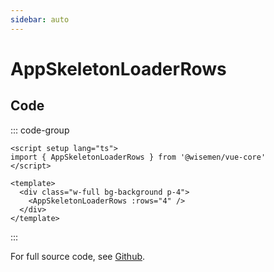 ```yaml
---
sidebar: auto
---
```



# AppSkeletonLoaderRows

<!-- @include: ./app-skeleton-loader-rows-meta.md -->

## Code

::: code-group
```vue [Usage]
<script setup lang="ts">
import { AppSkeletonLoaderRows } from '@wisemen/vue-core'
</script>
  
<template>
  <div class="w-full bg-background p-4">
    <AppSkeletonLoaderRows :rows="4" />
  </div>
</template>
```
:::

For full source code, see [Github](https://github.com/wisemen-digital/vue-core/blob/main/packages/components/src/components/skeleton-loader/AppSkeletonLoaderRows.vue).